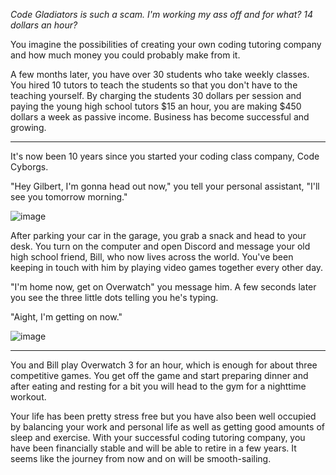 *Code Gladiators is such a scam. I'm working my ass off and for what? 14 dollars an hour?*

You imagine the possibilities of creating your own coding tutoring company and how much money you could probably make from it.

A few months later, you have over 30 students who take weekly classes. You hired 10 tutors to teach the students so that you don't have to the teaching yourself. By charging the students 30 dollars per session and paying the young high school tutors $15 an hour, you are making $450 dollars a week as passive income. Business has become successful and growing.

<hr>

It's now been 10 years since you started your coding class company, Code Cyborgs.

"Hey Gilbert, I'm gonna head out now," you tell your personal assistant, "I'll see you tomorrow morning."

![image](https://github.com/Dubshott/CAT3Book/assets/54718041/e3a7bc1d-8b87-4cfd-b119-07d97b50b822)

After parking your car in the garage, you grab a snack and head to your desk. You turn on the computer and open Discord and message your old high school friend, Bill, who now lives across the world. You've been keeping in touch with him by playing video games together every other day. 

"I'm home now, get on Overwatch" you message him. A few seconds later you see the three little dots telling you he's typing.

"Aight, I'm getting on now."

![image](https://github.com/Dubshott/CAT3Book/assets/54718041/95a355af-f03d-4f44-ace8-ac648160840c)

<hr>

You and Bill play Overwatch 3 for an hour, which is enough for about three competitive games. You get off the game and start preparing dinner and after eating and resting for a bit you will head to the gym for a nighttime workout.

Your life has been pretty stress free but you have also been well occupied by balancing your work and personal life as well as getting good amounts of sleep and exercise. With your successful coding tutoring company, you have been financially stable and will be able to retire in a few years. It seems like the journey from now and on will be smooth-sailing.
